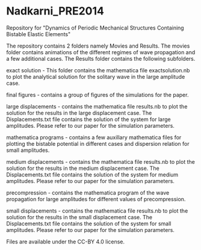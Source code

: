 Nadkarni_PRE2014
================

Repository for "Dynamics of Periodic Mechanical Structures Containing Bistable Elastic Elements"

The repository contains 2 folders namely Movies and Results. The movies folder contains animations of the different regimes of wave propagation and a few additional cases. The Results folder contains the following subfolders. 

exact solution - This folder contains the mathematica file exactsolution.nb to plot the analytical solution for the solitary wave in the large amplitude case.

final figures - contains a group of figures of the simulations for the paper.

large displacements - contains the mathematica file results.nb to plot the solution for the results in the large displacement case. The Displacements.txt file contains the solution of the system for large amplitudes. Please refer to our paper for the simulation parameters.

mathematica programs - contains a few auxillary mathematica files for plotting the bistable potential in different cases and dispersion relation for small amplitudes.

medium displacements - contains the mathematica file results.nb to plot the solution for the results in the medium displacement case. The Displacements.txt file contains the solution of the system for medium amplitudes. Please refer to our paper for the simulation parameters.

precompression - contains the mathematica program of the wave propagation for large amplitudes for different values of precompression. 

small displacements - contains the mathematica file results.nb to plot the solution for the results in the small displacement case. The Displacements.txt file contains the solution of the system for small amplitudes. Please refer to our paper for the simulation parameters.

Files are available under the CC-BY 4.0 license.
